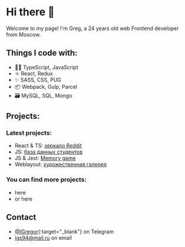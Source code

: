 # Hi there 👋

Welcome to my page!
I'm Greg, a 24 years old web Frontend developer from Moscow.

## Things I code with:

- 👨‍💻 TypeScript, JavaScript
- ⚛️ React, Redux
- ✨ SASS, CSS, PUG
- 📦 Webpack, Gulp, Parcel
- 🗃️ MySQL, SQL, Mongo

## Projects:

### Latest projects:

* React & TS: [зеркало Reddit](https://www.yandex.ru) 
* JS: [база данных студентов](https://www.yandex.ru) 
* JS & Jest: [Memory game](https://www.yandex.ru) 
* Weblayout: [художественная галерея](https://www.yandex.ru) 

### You can find more projects:
- here 
- or here

## Contact
- [@IGregor](https://t.me/Igregor){:target="_blank"} on Telegram
- <a href="mailto:igs94@mail.ru">igs94@mail.ru</a> on email


